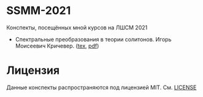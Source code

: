 # SSMM-2021
Конспекты, посещённых мной курсов на ЛШСМ 2021
- Спектральные преобразования в теории солитонов. Игорь Моисеевич Кричевер. ([tex](SSMM-2021\spectral-transformations-in-soliton-theory.tex), [pdf](SSMM-2021\spectral-transformations-in-soliton-theory.pdf))

# Лицензия
Данные конспекты распространяются под лицензией MIT. См. [LICENSE](LICENSE)